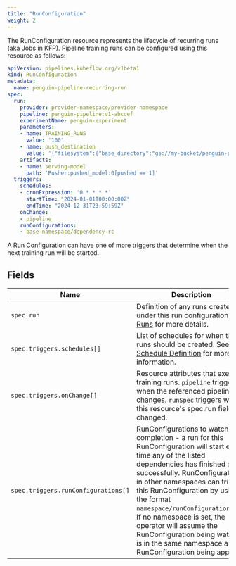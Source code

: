 ```yaml
---
title: "RunConfiguration"
weight: 2
---
```


The RunConfiguration resource represents the lifecycle of recurring runs (aka Jobs in KFP).
Pipeline training runs can be configured using this resource as follows:

```yaml
apiVersion: pipelines.kubeflow.org/v1beta1
kind: RunConfiguration
metadata:
  name: penguin-pipeline-recurring-run
spec:
  run:
    provider: provider-namespace/provider-namespace
    pipeline: penguin-pipeline:v1-abcdef
    experimentName: penguin-experiment
    parameters:
    - name: TRAINING_RUNS
      value: '100'
    - name: push_destination
      value: '{"filesystem":{"base_directory":"gs://my-bucket/penguin-pipeline"}}'
    artifacts:
    - name: serving-model
      path: 'Pusher:pushed_model:0[pushed == 1]'
  triggers:
    schedules:
    - cronExpression: '0 * * * *'
      startTime: "2024-01-01T00:00:00Z"
      endTime: "2024-12-31T23:59:59Z"
    onChange:
    - pipeline
    runConfigurations:
    - base-namespace/dependency-rc
```

A Run Configuration can have one of more triggers that determine when the next training run will be started.

## Fields

| Name                                | Description                                                                                                                                                                                                                                                                                                                                                                                                                                         |
| ----------------------------------- | --------------------------------------------------------------------------------------------------------------------------------------------------------------------------------------------------------------------------------------------------------------------------------------------------------------------------------------------------------------------------------------------------------------------------------------------------- |
| `spec.run`                          | Definition of any runs created under this run configuration. See [Runs](../run/#fields) for more details.                                                                                                                                                                                                                                                                                                                                           |
| `spec.triggers.schedules[]`         | List of schedules for when the runs should be created. See [Schedule Definition](../runschedule/#schedule-definition) for more information.                                                                                                                                                                                                                                                                                                         |
| `spec.triggers.onChange[]`          | Resource attributes that execute training runs. `pipeline` triggers when the referenced pipeline changes. `runSpec` triggers when this resource's spec.run field has changed.                                                                                                                                                                                                                                                                       |
| `spec.triggers.runConfigurations[]` | RunConfigurations to watch for completion - a run for this RunConfiguration will start every time any of the listed dependencies has finished a run successfully. RunConfigurations in other namespaces can trigger this RunConfiguration by using the format `namespace/runConfigurationName`. If no namespace is set, the operator will assume the RunConfiguration being watched is in the same namespace as the RunConfiguration being applied. |
